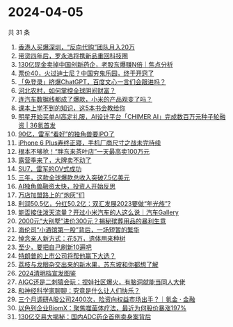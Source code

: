 # 2024-04-05

共 31 条

<!-- BEGIN 36KR -->
<!-- 最后更新时间 2024-04-05 06:00:53 +0800 -->
1. [香港人买爆深圳，“反向代购”团队月入20万](https://36kr.com/p/2718683453012096)
1. [带货四年后，罗永浩将携新品重回科技圈](https://36kr.com/p/2717718603925248)
1. [130亿现金卖掉中国创新药企，老股东爆赚N倍｜焦点分析](https://36kr.com/p/2718325432449159)
1. [票价40，火过迪士尼？中国穷鬼乐园，终于开窍了](https://36kr.com/p/2718725255804804)
1. [「免登录」挤爆ChatGPT，百度文心一言们会跟进吗？](https://36kr.com/p/2718558895985288)
1. [河北农村，如何掌控全球阴间财富？](https://36kr.com/p/2718448893311107)
1. [连汽车数据线都成了爆款，小米的产品观变了吗？](https://36kr.com/p/2718554958530309)
1. [课本上学不到的知识，这5本书会教给你](https://36kr.com/p/2580579517179269)
1. [明星开始买单AI高定礼服，AI设计平台「CHIMER AI」完成数百万元种子轮融资 | 36氪首发](https://36kr.com/p/2714710889183367)
1. [90亿，雷军“看好”的独角兽要IPO了](https://36kr.com/p/2718515959117961)
1. [iPhone 6 Plus寿终正寝，手机厂商尺寸之战未完待续](https://36kr.com/p/2717781827719811)
1. [根本不够抢！“胖东来茶叶店”一天最高卖100万元](https://36kr.com/p/2718469519407233)
1. [露营季来了，大牌卖不动了](https://36kr.com/p/2718420580087684)
1. [SU7，雷军的OV式成功](https://36kr.com/p/2717588227426048)
1. [三年，这款全球爆款总收入突破7.5亿美元](https://36kr.com/p/2717749440411778)
1. [AI独角兽融资太快，投资人开始反思](https://36kr.com/p/2718682251458436)
1. [万店加盟路上的“炮灰”们](https://36kr.com/p/2705540586354818)
1. [利润50.5亿，分红50.2亿：双汇发展2023要做“年光族”?](https://36kr.com/p/2717667464349446)
1. [能否接住泼天流量？开过小米汽车的人这么说｜汽车Gallery](https://36kr.com/p/2717281219737735)
1. [2000元“大别墅”进价300元？揭秘殡葬用品的暴利生意](https://36kr.com/p/2718479683811205)
1. [海伦司“小酒馆第一股”背后，一场短暂的繁华](https://36kr.com/p/2717868794394499)
1. [悼念亲人新方式：花5万，遗体用来种树](https://36kr.com/p/2718380236748680)
1. [至少，要把自己刷新10遍吧](https://36kr.com/p/2717767556839296)
1. [特朗普的上市公司将帮他赢下大选？](https://36kr.com/p/2717752954468482)
1. [荔枝与龙眼杂交出来的新水果，苏东坡和你都想了解](https://36kr.com/p/2718298327938949)
1. [2024清明档宣发图鉴](https://36kr.com/p/2717721574799236)
1. [AIGC还是二刺猿会玩：捏娃社区爆火，有脑洞就能当同人大佬](https://36kr.com/p/2718618433714308)
1. [和神经科学家聊聊：究竟是什么让人们快乐？](https://36kr.com/p/2717451390210688)
1. [三个月调研A股公司2400次，险资向权益市场出手？｜氪金 · 金融](https://36kr.com/p/2718596350080897)
1. [以色列企业BiomX：聚焦噬菌体疗法，最近为何股价暴涨197%](https://36kr.com/p/2718398300043139)
1. [130亿交易大揭秘：国内ADC药企首例卖身案背后](https://36kr.com/p/2717640823584645)
<!-- END 36KR -->